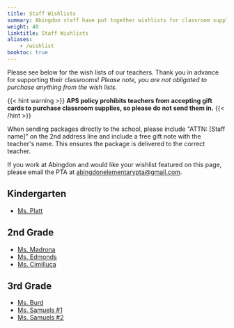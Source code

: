 ```yaml
--- 
title: Staff Wishlists
summary: Abingdon staff have put together wishlists for classroom supplies.
weight: 40
linktitle: Staff Wishlists
aliases:
    - /wishlist
booktoc: true
---
```


Please see below for the wish lists of our teachers. Thank you in advance for supporting their classrooms! *Please note, you are not obligated to purchase anything from the wish lists.*

{{< hint warning >}}
**APS policy prohibits teachers from accepting gift cards to purchase classroom supplies, so please do not send them in.**
{{< /hint >}}

When sending packages directly to the school, please include "ATTN: [Staff name]" on the 2nd address line and include a free gift note with the teacher's name. This ensures the package is delivered to the correct teacher.

If you work at Abingdon and would like your wishlist featured on this page, please email the PTA at abingdonelementarypta@gmail.com.

## Kindergarten

- [Ms. Platt](https://www.amazon.com/hz/wishlist/ls/UW5CNNPMGAFB)

## 2nd Grade

- [Ms. Madrona](https://www.amazon.com/hz/wishlist/ls/1KBQWYUEJJWAY)
- [Ms. Edmonds](https://www.amazon.com/hz/wishlist/ls/3O3REUGA8ALYH)
- [Ms. Cimilluca](https://www.amazon.com/hz/wishlist/ls/1YHUOLUQWIQ6U)

## 3rd Grade

- [Ms. Burd](https://www.amazon.com/hz/wishlist/ls/3NHI49RVDQWDF)
- [Ms. Samuels #1](https://www.donorschoose.org/project/lets-work-together/6833716/)
- [Ms. Samuels #2](https://www.donorschoose.org/project/have-a-seat/6720204/)